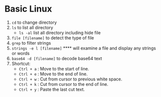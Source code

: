 # Basic Linux

1. `cd` to change directory
2. `ls` to list all directory
   * `ls -al` list all directory including hide file
3. `file [filename]` to detect the type of file
4. `grep` to filter strings&#x20;
5. `strings -e l [filename]` **** will examine a file and display any strings or words
6. `base64 -d [filename]` to decode base64 text
7. Shortcut:
   * `Ctrl + a` : Move to the start of line.
   * `Ctrl + e` : Move to the end of line.&#x20;
   * `Ctrl + w` : Cut from cursor to previous white space.&#x20;
   * `Ctrl + k` : Cut from cursor to the end of line.&#x20;
   * `Ctrl + y` : Paste the last cut text.
